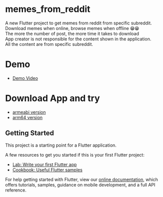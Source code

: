 # memes_from_reddit

A new Flutter project to get memes from reddit from specific subreddit. <br />
Download memes when online, browse memes when offline  😁😁 <br />
The more the number of post, the more time it takes to download <br />
App creator is not responsible for the content shown in the application.<br />
All the content are from specific subreddit.

# Demo

- [Demo Video](https://drive.google.com/file/d/1VCWKt7ZqP48LONAAKOyYJgx-XZU2jm-1/view?usp=sharing)

# Download App and try
- [armeabi version](https://drive.google.com/file/d/1Vif8uF84s_-6CvNnV19cs1DZfQ5PywX5/view?usp=sharing)
- [arm64 version](https://drive.google.com/file/d/1h6HkN8aCIvNjCvUAWZ8hx97VQzjAdBn4/view?usp=sharing)

## Getting Started

This project is a starting point for a Flutter application.

A few resources to get you started if this is your first Flutter project:

- [Lab: Write your first Flutter app](https://flutter.dev/docs/get-started/codelab)
- [Cookbook: Useful Flutter samples](https://flutter.dev/docs/cookbook)

For help getting started with Flutter, view our
[online documentation](https://flutter.dev/docs), which offers tutorials,
samples, guidance on mobile development, and a full API reference.
